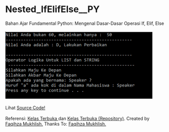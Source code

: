 # Nested_IfElifElse__PY
Bahan Ajar Fundamental Python: Mengenal Dasar-Dasar Operasi If, Elif, Else<br><br>
<img src="https://github.com/RizkyKhapidsyah/Nested_IfElifElse__PY/blob/master/results/001.PNG"><br><br>
Lihat <a href="https://github.com/RizkyKhapidsyah/Nested_IfElifElse__PY/blob/master/Nested_IfElifElse__PY.py">Source Code!</a><br><br>
Referensi: <a href="https://www.youtube.com/user/faqihzamukhlish"> Kelas Terbuka </a> dan <a href="https://github.com/kelasterbuka"> Kelas Terbuka (Repository)</a>. Created by <a href="https://github.com/faqihza">Faqihza Mukhlish.</a> Thanks To: <a href="https://www.youtube.com/channel/UCRGHjysoCemh4y7tCJQs30w/about">Faqihza Mukhlish.</a>
